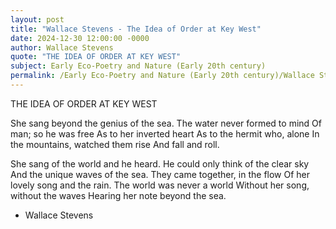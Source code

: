 ```yaml
---
layout: post
title: "Wallace Stevens - The Idea of Order at Key West"
date: 2024-12-30 12:00:00 -0000
author: Wallace Stevens
quote: "THE IDEA OF ORDER AT KEY WEST"
subject: Early Eco-Poetry and Nature (Early 20th century)
permalink: /Early Eco-Poetry and Nature (Early 20th century)/Wallace Stevens/Wallace Stevens - The Idea of Order at Key West
---
```


THE IDEA OF ORDER AT KEY WEST

She sang beyond the genius of the sea.
The water never formed to mind
Of man; so he was free
As to her inverted heart
As to the hermit who, alone
In the mountains, watched them rise
And fall and roll.

She sang of the world and he heard.
He could only think of the clear sky
And the unique waves of the sea.
They came together, in the flow
Of her lovely song and the rain.
The world was never a world
Without her song, without the waves
Hearing her note beyond the sea.

- Wallace Stevens
